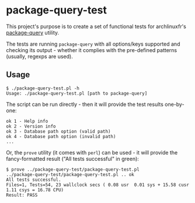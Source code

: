 # package-query-test
This project's purpose is to create a set of functional tests for archlinuxfr's [package-query](https://github.com/archlinuxfr/package-query) utility.

The tests are running ```package-query``` with all options/keys supported and checking its output - whether it complies with the pre-defined patterns (usually, regexps are used).

## Usage
```
$ ./package-query-test.pl -h
Usage: ./package-query-test.pl [path to package-query]
```
The script can be run directly - then it will provide the test results one-by-one:
```
ok 1 - Help info
ok 2 - Version info
ok 3 - Database path option (valid path)
ok 4 - Database path option (invalid path)
...
```
Or, the ```prove``` utility (it comes with ```perl```) can be used - it will provide the fancy-formatted result ("All tests successful" in green):
```
$ prove ../package-query-test/package-query-test.pl 
../package-query-test/package-query-test.pl .. ok     
All tests successful.
Files=1, Tests=54, 23 wallclock secs ( 0.08 usr  0.01 sys + 15.58 cusr  1.11 csys = 16.78 CPU)
Result: PASS
```

